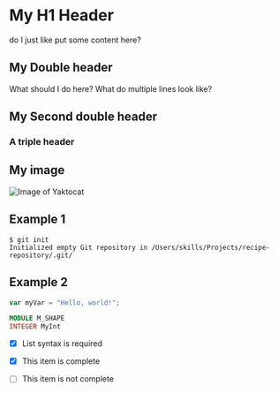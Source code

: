 # My H1 Header
do I just like put some content here?
## My Double header
What should I do here?
What do multiple lines look like?
## My Second double header
### A triple header
## My image
![Image of Yaktocat](https://octodex.github.com/images/yaktocat.png)
## Example 1
```
$ git init
Initialized empty Git repository in /Users/skills/Projects/recipe-repository/.git/
```
## Example 2
``` javascript
var myVar = "Hello, world!";
```
``` fortran
MODULE M_SHAPE
INTEGER MyInt
```
- [x] List syntax is required
- [x] This item is complete
- [ ] This item is not complete

